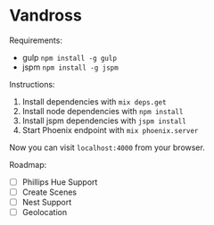 # Vandross

Requirements:

  * gulp `npm install -g gulp`
  * jspm `npm install -g jspm`

Instructions:

1. Install dependencies with `mix deps.get`
2. Install node dependencies with `npm install`
3. Install jspm dependencies with `jspm install`
4. Start Phoenix endpoint with `mix phoenix.server`

Now you can visit `localhost:4000` from your browser.

Roadmap:

  * [ ] Phillips Hue Support
  * [ ] Create Scenes
  * [ ] Nest Support
  * [ ] Geolocation
